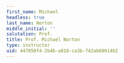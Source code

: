 ```yaml
---
first_name: Michael
headless: true
last_name: Norton
middle_initial: ''
salutation: Prof.
title: Prof. Michael Norton
type: instructor
uid: 447050f4-2b4b-a810-ca3b-742ab60014b2
---
```

